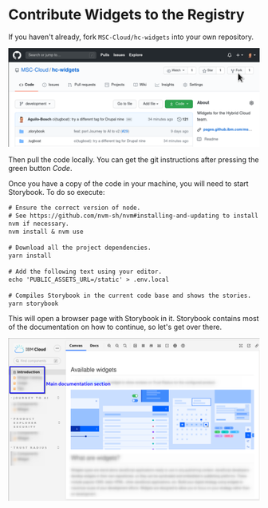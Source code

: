 # Contribute Widgets to the Registry

If you haven't already, fork `MSC-Cloud/hc-widgets` into your own repository.

![Fork the repo](public/docs/1-fork.png)

Then pull the code locally. You can get the git instructions after pressing the green button _Code_.

Once you have a copy of the code in your machine, you will need to start Storybook. To do so execute:

```console
# Ensure the correct version of node.
# See https://github.com/nvm-sh/nvm#installing-and-updating to install nvm if necessary.
nvm install & nvm use

# Download all the project dependencies.
yarn install

# Add the following text using your editor.
echo 'PUBLIC_ASSETS_URL=/static' > .env.local

# Compiles Storybook in the current code base and shows the stories.
yarn storybook
```

This will open a browser page with Storybook in it. Storybook contains most of
the documentation on how to continue, so let's get over there.

![img.png](public/docs/2-docs-section.png)

